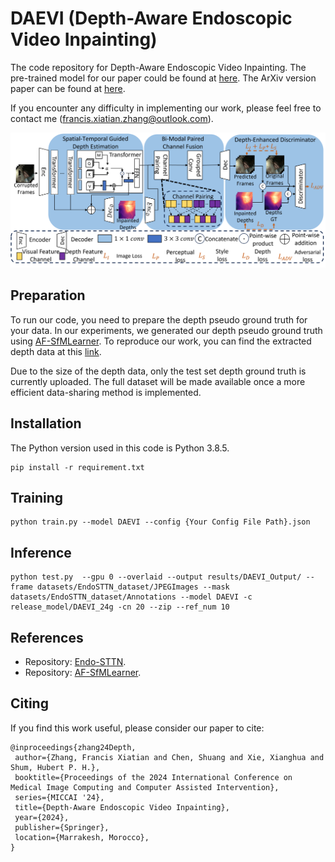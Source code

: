 # DAEVI (Depth-Aware Endoscopic Video Inpainting)
The code repository for Depth-Aware Endoscopic Video Inpainting. The pre-trained model for our paper could be found at [here](https://drive.google.com/drive/folders/1vYsUxgmtsQ7V61nIbGEf2kANzsp8Cj9D?usp=sharing). The ArXiv version paper can be found at [here](https://arxiv.org/abs/2407.02675). 

If you encounter any difficulty in implementing our work, please feel free to contact me ([francis.xiatian.zhang@outlook.com](mailto:francis.xiatian.zhang@outlook.com)).


![image](Image/Framework.png)

## Preparation
To run our code, you need to prepare the depth pseudo ground truth for your data. In our experiments, we generated our depth pseudo ground truth using [AF-SfMLearner](https://github.com/ShuweiShao/AF-SfMLearner). To reproduce our work, you can find the extracted depth data at this [link](https://durhamuniversity-my.sharepoint.com/:f:/g/personal/slxb76_durham_ac_uk/EsY9YfrENMFMqV6FIMHoZ4EBgTlEzdoal7oN8xX2WozgOw?e=Vrxp5a).

Due to the size of the depth data, only the test set depth ground truth is currently uploaded. The full dataset will be made available once a more efficient data-sharing method is implemented.

## Installation
The Python version used in this code is Python 3.8.5.

```
pip install -r requirement.txt
```


## Training
```
python train.py --model DAEVI --config {Your Config File Path}.json
```

## Inference
```
python test.py  --gpu 0 --overlaid --output results/DAEVI_Output/ --frame datasets/EndoSTTN_dataset/JPEGImages --mask datasets/EndoSTTN_dataset/Annotations --model DAEVI -c release_model/DAEVI_24g -cn 20 --zip --ref_num 10
```
## References
- Repository: [Endo-STTN](https://github.com/endomapper/Endo-STTN).
- Repository: [AF-SfMLearner](https://github.com/ShuweiShao/AF-SfMLearner).

## Citing

If you find this work useful, please consider our paper to cite:

```
@inproceedings{zhang24Depth,
 author={Zhang, Francis Xiatian and Chen, Shuang and Xie, Xianghua and Shum, Hubert P. H.},
 booktitle={Proceedings of the 2024 International Conference on Medical Image Computing and Computer Assisted Intervention},
 series={MICCAI '24},
 title={Depth-Aware Endoscopic Video Inpainting},
 year={2024},
 publisher={Springer},
 location={Marrakesh, Morocco},
}
```
